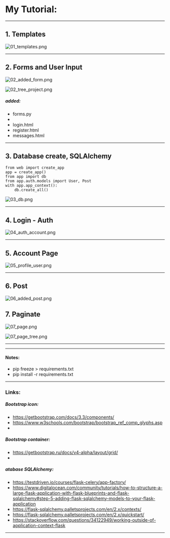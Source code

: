 # **My Tutorial:**

---

## 1. Templates
![01_templates.png](_tutorial_img%2F01_templates.png)

---
## 2. Forms and User Input
![02_added_form.png](_tutorial_img%2F02_added_form.png)

![02_tree_project.png](_tutorial_img%2F02_tree_project.png)

##### added:
* forms.py
* 
* login.html
* register.html
* messages.html


---

## 3. Database create, SQLAlchemy

```
from web import create_app
app = create_app()
from app import db
from app.auth.models import User, Post
with app.app_context():
    db.create_all()

```

![03_db.png](_tutorial_img%2F03_db.png)


---

## 4. Login - Auth

![04_auth_account.png](_tutorial_img%2F04_auth_account.png)

---

## 5. Account Page

![05_profile_user.png](_tutorial_img%2F05_profile_user.png)


---

## 6. Post

![06_added_post.png](_tutorial_img%2F06_added_post.png)

## 7. Paginate

![07_page.png](_tutorial_img%2F07_page.png)

![07_page_tree.png](_tutorial_img%2F07_page_tree.png)


-------------------------------
---

#### **Notes:**

* pip freeze > requirements.txt
* pip install -r requirements.txt

---
### **Links:**
##### Bootstrap icon:
-  https://getbootstrap.com/docs/3.3/components/
-  https://www.w3schools.com/bootstrap/bootstrap_ref_comp_glyphs.asp
-  
##### Bootstrap container:
- https://getbootstrap.ru/docs/v4-alpha/layout/grid/
-  
##### atabase SQLAlchemy:
- https://testdriven.io/courses/flask-celery/app-factory/
- https://www.digitalocean.com/community/tutorials/how-to-structure-a-large-flask-application-with-flask-blueprints-and-flask-sqlalchemy#step-5-adding-flask-sqlalchemy-models-to-your-flask-application
- https://flask-sqlalchemy.palletsprojects.com/en/2.x/contexts/
- https://flask-sqlalchemy.palletsprojects.com/en/2.x/quickstart/
- https://stackoverflow.com/questions/34122949/working-outside-of-application-context-flask
---
